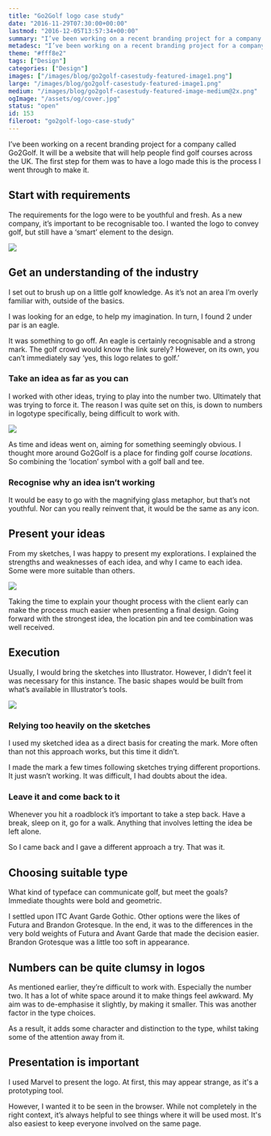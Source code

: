 ```yaml
---
title: "Go2Golf logo case study"
date: "2016-11-29T07:30:00+00:00"
lastmod: "2016-12-05T13:57:34+00:00"
summary: "I’ve been working on a recent branding project for a company called Go 2 Golf. It will be a website that will help people find golf courses across the UK. The first step for them was to have a logo made, this is the process I went through to make it."
metadesc: "I’ve been working on a recent branding project for a company called Go 2 Golf. It will be a website that will help people find golf courses across the UK."
theme: "#fff8e2"
tags: ["Design"]
categories: ["Design"]
images: ["/images/blog/go2golf-casestudy-featured-image1.png"]
large: "/images/blog/go2golf-casestudy-featured-image1.png"
medium: "/images/blog/go2golf-casestudy-featured-image-medium@2x.png"
ogImage: "/assets/og/cover.jpg"
status: "open"
id: 153
fileroot: "go2golf-logo-case-study"
---
```


I’ve been working on a recent branding project for a company called Go2Golf. It will be a website that will help people find golf courses across the UK. The first step for them was to have a logo made this is the process I went through to make it.

## Start with requirements
The requirements for the logo were to be youthful and fresh. As a new company, it’s important to be recognisable too. I wanted the logo to convey golf, but still have a ‘smart’ element to the design.

<div className="article-image">
  <Image src="/images/blog/go2golf-casestudy-logo.png" width={738} height={492} />
</div>

## Get an understanding of the industry
I set out to brush up on a little golf knowledge. As it’s not an area I’m overly familiar with, outside of the basics.

I was looking for an edge, to help my imagination. In turn, I found 2 under par is an eagle.

It was something to go off. An eagle is certainly recognisable and a strong mark. The golf crowd would know the link surely? However, on its own, you can’t immediately say ‘yes, this logo relates to golf.’

### Take an idea as far as you can
I worked with other ideas, trying to play into the number two. Ultimately that was trying to force it. The reason I was quite set on this, is down to numbers in logotype specifically, being difficult to work with.

<div className="article-image">
  <Image src="/images/blog/go2golf-casestudy-sketches-1@2x.jpg" width={738} height={492} />
</div>

As time and ideas went on, aiming for something seemingly obvious. I thought more around Go2Golf is a place for finding golf course *locations*. So combining the ‘location’ symbol with a golf ball and tee.

### Recognise why an idea isn’t working
It would be easy to go with the magnifying glass metaphor, but that’s not youthful. Nor can you really reinvent that, it would be the same as any icon.

## Present your ideas
From my sketches, I was happy to present my explorations. I explained the strengths and weaknesses of each idea, and why I came to each idea. Some were more suitable than others.

<div className="article-image">
  <Image src="/images/blog/go2golf-casestudy-sketches-2@2x.jpg" width={738} height={492} />
</div>

Taking the time to explain your thought process with the client early can make the process much easier when presenting a final design. Going forward with the strongest idea, the location pin and tee combination was well received.

## Execution
Usually, I would bring the sketches into Illustrator. However, I didn’t feel it was necessary for this instance. The basic shapes would be built from what’s available in Illustrator’s tools.

<div className="article-image">
  <Image src="/images/blog/go2golf-casestudy-progress.png" width={738} height={492} />
</div>

### Relying too heavily on the sketches
I used my sketched idea as a direct basis for creating the mark. More often than not this approach works, but this time it didn’t.

I made the mark a few times following sketches trying different proportions. It just wasn’t working. It was difficult, I had doubts about the idea.

### Leave it and come back to it
Whenever you hit a roadblock it’s important to take a step back. Have a break, sleep on it, go for a walk. Anything that involves letting the idea be left alone.

So I came back and I gave a different approach a try. That was it.

## Choosing suitable type
What kind of typeface can communicate golf, but meet the goals? Immediate thoughts were bold and geometric.

I settled upon ITC Avant Garde Gothic. Other options were the likes of Futura and Brandon Grotesque. In the end, it was to the differences in the very bold weights of Futura and Avant Garde that made the decision easier. Brandon Grotesque was a little too soft in appearance.

## Numbers can be quite clumsy in logos
As mentioned earlier, they’re difficult to work with. Especially the number two. It has a lot of white space around it to make things feel awkward. My aim was to de-emphasise it slightly, by making it smaller. This was another factor in the type choices.

As a result, it adds some character and distinction to the type, whilst taking some of the attention away from it.

## Presentation is important
I used Marvel to present the logo. At first, this may appear strange, as it's a prototyping tool.

However, I wanted it to be seen in the browser. While not completely in the right context, it’s always helpful to see things where it will be used most. It's also easiest to keep everyone involved on the same page.

